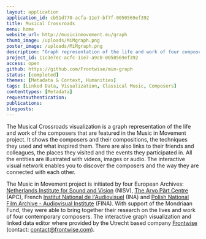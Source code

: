 ```yaml
---
layout: application
application_id: cb51d770-acfa-11e7-bf7f-0050569ef392
title: Musical Crossroads
menu: home
website_url: http://musicinmovement.eu/graph
thumb_image: /uploads/MiMgraph.png
poster_image: /uploads/MiMgraph.png
description: "Graph representation of the life and work of four composers"
project_id: 11c3e7ec-acfc-11e7-a9c0-0050569ef392
access: open
github: https://github.com/Frontwise/mim-graph
status: [completed]
themes: [Metadata & Context, Humanities]
tags: [Linked Data, Visualization, Classical Music, Composers]
contenttypes: [Metadata]
requestauthentication: 
publications: 
blogposts: 
---
```


The Musical Crossroads visualization is a graph representation of the life and work of the composers that are featured in the Music in Movement project. It shows the composers and their compositions, the techniques they used and what inspired them. There are also links to their friends and colleagues, the places they visited and the events they participated in. All the entities are illustrated with videos, images or audio. The interactive visual network enables you to discover the composers and the way they are connected with each other.

The Music in Movement project is initiated by four European Archives: [Netherlands Institute for Sound and Vision](https://www.beeldengeluid.nl/) (NISV), [The Arvo Pärt Centre](http://www.arvopart.ee/en/) (APC), French [Institut National de l'Audiovisuel](http://www.institut-national-audiovisuel.fr/) (INA) and [Polish National Film Archive - Audiovisual Institute](http://www.fina.gov.pl/) (FINA). With support of the Mondriaan Fund, they were able to bring together their research on the lives and work of four contemporary composers. The interactive graph visualization and linked data editor where provided by the Utrecht based company [Frontwise](https://www.frontwise.com/) (contact: [contact@frontwise.com](mailto:contact@frontwise.com)).
